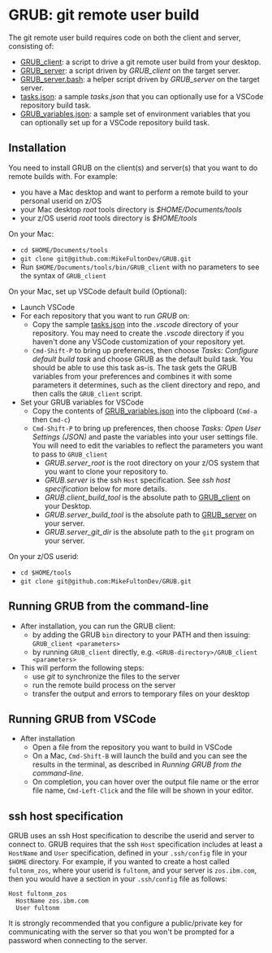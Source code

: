 # GRUB: git remote user build

The git remote user build requires code on both the client and server, consisting of:

- [GRUB_client](bin/GRUB_client): a script to drive a git remote user build from your desktop.
- [GRUB_server](bin/GRUB_server): a script driven by *GRUB_client* on the target server.
- [GRUB_server.bash](bin/GRUB_server.bash): a helper script driven by *GRUB_server* on the target server.
- [tasks.json](sample/tasks.json): a sample *tasks.json* that you can optionally use for a VSCode repository build task.
- [GRUB_variables.json](sample/GRUB_variables.json): a sample set of environment variables that you can optionally set up for a VSCode repository build task.

## Installation

You need to install GRUB on the client(s) and server(s) that you want to do remote builds with.
For example:

- you have a Mac desktop and want to perform a remote build to your personal userid on z/OS
- your Mac desktop *root* tools directory is *$HOME/Documents/tools*
- your z/OS userid *root* tools directory is *$HOME/tools*

On your Mac:

- `cd $HOME/Documents/tools`
- `git clone git@github.com:MikeFultonDev/GRUB.git`
- Run `$HOME/Documents/tools/bin/GRUB_client` with no parameters to see the syntax of `GRUB_client`

On your Mac, set up VSCode default build (Optional):

- Launch VSCode
- For each repository that you want to run *GRUB* on:
  - Copy the sample [tasks.json](sample/tasks.json) into the *.vscode* directory of your repository. You may need to create the *.vscode* directory if you haven't done any VSCode customization of your repository yet.
  - `Cmd-Shift-P` to bring up preferences, then choose *Tasks: Configure default build task* and choose GRUB as the default build task. You should be able to use this task as-is.
  The task gets the GRUB variables from your preferences and combines it with some parameters it determines, such as the client directory and repo, and then calls the `GRUB_client` script.
- Set your GRUB variables for VSCode
  - Copy the contents of [GRUB_variables.json](sample/GRUB_variables.json) into the clipboard (`Cmd-a` then `Cmd-c`)
  - `Cmd-Shift-P` to bring up preferences, then choose *Tasks: Open User Settings (JSON)* and paste the variables into your user settings file. You will need to edit the variables to reflect the parameters you want to pass to `GRUB_client`
    - *GRUB.server_root* is the root directory on your z/OS system that you want to clone your repository to.
    - *GRUB.server* is the ssh `Host` specification. See *ssh host specification* below for more details.
    - *GRUB.client_build_tool* is the absolute path to [GRUB_client](bin/GRUB_client) on your Desktop.
    - *GRUB.server_build_tool* is the absolute path to [GRUB_server](bin/GRUB_server) on your server.
    - *GRUB.server_git_dir* is the absolute path to the `git` program on your server.

On your z/OS userid:

- `cd $HOME/tools`
- `git clone git@github.com:MikeFultonDev/GRUB.git`

## Running GRUB from the command-line

- After installation, you can run the GRUB client:
  - by adding the GRUB `bin` directory to your PATH and then issuing: `GRUB_client <parameters>`
  - by running `GRUB_client` directly, e.g. `<GRUB-directory>/GRUB_client <parameters>`
- This will perform the following steps:
  - use *git* to synchronize the files to the server
  - run the remote build process on the server
  - transfer the output and errors to temporary files on your desktop

## Running GRUB from VSCode

- After installation
  - Open a file from the repository you want to build in VSCode
  - On a Mac, `Cmd-Shift-B` will launch the build and you can see the results in the terminal, as described in *Running GRUB from the command-line*.
  - On completion, you can hover over the output file name or the error file name, `Cmd-Left-Click` and the file will be shown in your editor.

## ssh host specification

GRUB uses an ssh Host specification to describe the userid and server to connect to. GRUB requires that the ssh `Host` specification includes at least a `HostName` and `User` specification, defined in your `.ssh/config` file in your `$HOME` directory. For example, if you wanted to create a host called `fultonm_zos`, where your userid is `fultonm`, and your server is `zos.ibm.com`, then you would have a section in your `.ssh/config` file as follows:

```(config)
Host fultonm_zos
  HostName zos.ibm.com
  User fultonm
```

It is strongly recommended that you configure a public/private key for communicating with the
server so that you won't be prompted for a password when connecting to the server.
